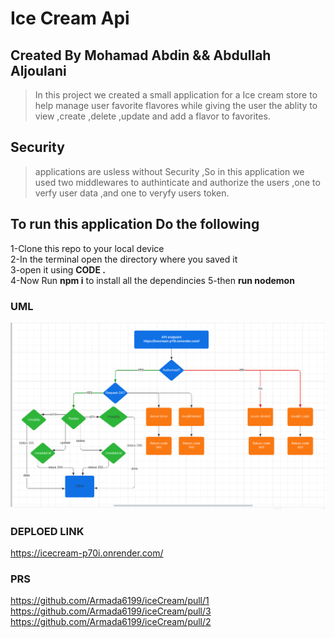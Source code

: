 # Ice Cream  Api

## Created By Mohamad Abdin && Abdullah Aljoulani 

> In this project we created a small application for a Ice cream store to help manage user favorite flavores while giving the user the ablity to view ,create ,delete ,update and add a flavor to favorites.

## Security

>applications are usless without Security ,So in this application we used two middlewares to authinticate and authorize the users ,one to verfy user data ,and one to veryfy users token.

## To run this application Do the following

1-Clone this repo to your local device\
2-In the terminal open the directory where you saved it \
3-open it using **CODE .** \
4-Now Run **npm i** to install all the dependincies
5-then **run nodemon**

### UML

![UML](./assets//uml.png)


### DEPLOED LINK
<https://icecream-p70i.onrender.com/>

### PRS
<https://github.com/Armada6199/iceCream/pull/1>
<https://github.com/Armada6199/iceCream/pull/3>
<https://github.com/Armada6199/iceCream/pull/2>
